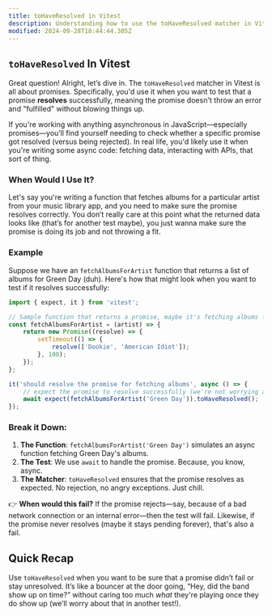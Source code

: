 ```yaml
---
title: toHaveResolved in Vitest
description: Understanding how to use the toHaveResolved matcher in Vitest.
modified: 2024-09-28T18:44:44.305Z
---
```


## `toHaveResolved` In Vitest

Great question! Alright, let’s dive in. The `toHaveResolved` matcher in Vitest is all about promises. Specifically, you'd use it when you want to test that a promise **resolves** successfully, meaning the promise doesn't throw an error and "fulfilled" without blowing things up.

If you're working with anything asynchronous in JavaScript—especially promises—you’ll find yourself needing to check whether a specific promise got resolved (versus being rejected). In real life, you'd likely use it when you're writing some async code: fetching data, interacting with APIs, that sort of thing.

### When Would I Use It?

Let's say you're writing a function that fetches albums for a particular artist from your music library app, and you need to make sure the promise resolves correctly. You don’t really care at this point what the returned data looks like (that’s for another test maybe), you just wanna make sure the promise is doing its job and not throwing a fit.

### Example

Suppose we have an `fetchAlbumsForArtist` function that returns a list of albums for Green Day (duh). Here's how that might look when you want to test if it resolves successfully:

```javascript
import { expect, it } from 'vitest';

// Sample function that returns a promise, maybe it's fetching albums from an API, service, or database
const fetchAlbumsForArtist = (artist) => {
	return new Promise((resolve) => {
		setTimeout(() => {
			resolve(['Dookie', 'American Idiot']);
		}, 100);
	});
};

it('should resolve the promise for fetching albums', async () => {
	// expect the promise to resolve successfully (we're not worrying about what's inside)
	await expect(fetchAlbumsForArtist('Green Day')).toHaveResolved();
});
```

### Break it Down:

1. **The Function**: `fetchAlbumsForArtist('Green Day')` simulates an async function fetching Green Day's albums.
2. **The Test**: We use `await` to handle the promise. Because, you know, async.
3. **The Matcher**: `toHaveResolved` ensures that the promise resolves as expected. No rejection, no angry exceptions. Just chill.

👉 **When would this fail?** If the promise rejects—say, because of a bad network connection or an internal error—then the test will fail. Likewise, if the promise never resolves (maybe it stays pending forever), that's also a fail.

## Quick Recap

Use `toHaveResolved` when you want to be sure that a promise didn’t fail or stay unresolved. It’s like a bouncer at the door going, “Hey, did the band show up on time?” without caring too much *what* they're playing once they do show up (we’ll worry about that in another test!).

```ts
```
